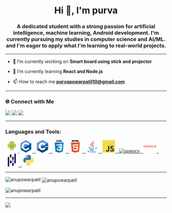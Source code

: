 <h1 align="center">Hi 👋, I'm purva</h1>

<h3 align="center">A dedicated student with a strong passion for artificial intelligence, machine learning, Android development. I'm currently pursuing my studies in computer science and AI/ML. and I'm eager to apply what I'm learning to real-world projects.</h3>

---

- 🔭 I’m currently working on **Smart board using stick and projector**

- 🌱 I’m currently learning **React and Node.js**

- 📫 How to reach me **purvapowarpatil10@gmail.com**

***

### 🌐 Connect with Me

<p>
  <a href="https://linkedin.com/in/purva-powar-patil" target="_blank"><img src="https://img.shields.io/badge/LinkedIn-Purva%20Powar%20Patil-blue?style=for-the-badge&logo=linkedin"></a>
  <a href="https://www.hackerrank.com/purvapowarpatil1" target="_blank"><img src="https://img.shields.io/badge/Hackerrank-Purva%20Powar%20Patil-brightgreen?style=for-the-badge&logo=hackerrank"></a>
  <a href="https://www.leetcode.com/purvapowarpatil" target="_blank"><img src="https://img.shields.io/badge/LeetCode-Purva%20Powar%20Patil-orange?style=for-the-badge&logo=leetcode"></a>
</p>

___

<h3 align="left">Languages and Tools:</h3>
<p align="left"> <a href="https://developer.android.com" target="_blank" rel="noreferrer"> <img src="https://raw.githubusercontent.com/devicons/devicon/master/icons/android/android-original-wordmark.svg" alt="android" width="40" height="40"/> </a> <a href="https://www.cprogramming.com/" target="_blank" rel="noreferrer"> 
  <img src="https://raw.githubusercontent.com/devicons/devicon/master/icons/c/c-original.svg" alt="c" width="40" height="40"/> </a> <a href="https://www.w3schools.com/cpp/" target="_blank" rel="noreferrer"> &nbsp;
    <img src="https://raw.githubusercontent.com/devicons/devicon/master/icons/cplusplus/cplusplus-original.svg" alt="cplusplus" width="40" height="40"/> </a> <a href="https://www.w3schools.com/css/" target="_blank" rel="noreferrer">&nbsp;
      <img src="https://raw.githubusercontent.com/devicons/devicon/master/icons/css3/css3-original-wordmark.svg" alt="css3" width="40" height="40"/> </a> <a href="https://www.w3.org/html/" target="_blank" rel="noreferrer">&nbsp;
     <img src="https://raw.githubusercontent.com/devicons/devicon/master/icons/html5/html5-original-wordmark.svg" alt="html5" width="40" height="40"/> </a> <a href="https://www.java.com" target="_blank" rel="noreferrer">&nbsp;
    <img src="https://raw.githubusercontent.com/devicons/devicon/master/icons/java/java-original.svg" alt="java" width="40" height="40"/> </a> <a href="https://developer.mozilla.org/en-US/docs/Web/JavaScript" target="_blank" rel="noreferrer">&nbsp;
    <img src="https://raw.githubusercontent.com/devicons/devicon/master/icons/javascript/javascript-original.svg" alt="javascript" width="40" height="40"/> </a> <a href="https://opencv.org/" target="_blank" rel="noreferrer">&nbsp;
     <img src="https://www.vectorlogo.zone/logos/opencv/opencv-icon.svg" alt="opencv" width="40" height="40"/> </a> <a href="https://www.oracle.com/" target="_blank" rel="noreferrer"> &nbsp;
      <img src="https://raw.githubusercontent.com/devicons/devicon/master/icons/oracle/oracle-original.svg" alt="oracle" width="40" height="40"/> </a> <a href="https://pandas.pydata.org/" target="_blank" rel="noreferrer"> &nbsp;
      <img src="https://raw.githubusercontent.com/devicons/devicon/2ae2a900d2f041da66e950e4d48052658d850630/icons/pandas/pandas-original.svg" alt="pandas" width="40" height="40"/> </a> <a href="https://www.python.org" target="_blank" rel="noreferrer">&nbsp;
      <img src="https://raw.githubusercontent.com/devicons/devicon/master/icons/python/python-original.svg" alt="python" width="40" height="40"/> </a> </p>

---

<p><img align="left" src="https://github-readme-stats.vercel.app/api/top-langs?username=anupowarpatil&show_icons=true&locale=en&layout=compact" alt="anupowarpatil" /></p>

<p>&nbsp;<img align="center" src="https://github-readme-stats.vercel.app/api?username=anupowarpatil&show_icons=true&locale=en" alt="anupowarpatil" /></p>

<p><img align="center" src="https://github-readme-streak-stats.herokuapp.com/?user=anupowarpatil&" alt="anupowarpatil" /></p>

---

<a href="https://visitcount.itsvg.in">
  <img src="https://visitcount.itsvg.in/api?id=anupowarpatil&label=Profile%20Views&color=1&icon=2&pretty=true" />
</a>
